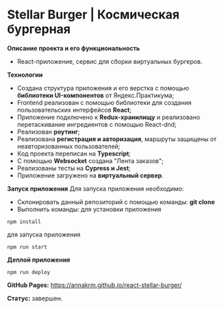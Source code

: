 # Stellar Burger | Космическая бургерная

**Описание проекта и его функциональность**
- React-приложение, сервис для сборки виртуальных бургеров. 

**Технологии**
- Создана структура приложения и его верстка c помощью **библиотеки UI-компонентов** от Яндекс.Практикума;
- Frontend реализован с помощью библиотеки для создания пользовательских интерфейсов **React**; 
- Приложение подключено к **Redux-хранилищу** и реализовано перетаскивание ингредиентов с помощью React-dnd;
- Реализован **роутинг**;
- Реализована **регистрация и авторизация**, маршруты защищены от неавторизованных пользователей;
- Код проекта переписан на **Typescript**;
- С помощью **Websocket** создана "Лента заказов";
- Реализованы тесты на **Cypress и Jest**;
- Приложение загружено на **виртуальный сервер**.

**Запуск приложения**
Для запуска приложения необходимо:
- Склонировать данный репозиторий с помощью команды: **git clone**
- Выполнить команды:
для установки приложения
```
npm install
```
для запуска приложения
```
npm run start
```

**Деплой приложения**
```
npm run deploy
```


**GitHub Pages:** https://annakrm.github.io/react-stellar-burger/

**Статус:** завершен.
